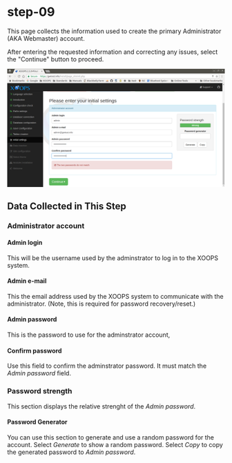 # step-09

This page collects the information used to create the primary Administrator \(AKA Webmaster\) account.

After entering the requested information and correcting any issues, select the "Continue" button to proceed.

![XOOPS Installer Initial Settings](../../../.gitbook/assets/installer-09.png)

## Data Collected in This Step

### Administrator account

#### Admin login

This will be the username used by the adminstrator to log in to the XOOPS system.

#### Admin e-mail

This the email address used by the XOOPS system to communicate with the administrator. \(Note, this is required for password recovery/reset.\)

#### Admin password

This is the password to use for the adminstrator account,

#### Confirm password

Use this field to confirm the adminstrator password. It must match the _Admin password_ field.

### Password strength

This section displays the relative strenght of the _Admin password_.

#### Password Generator

You can use this section to generate and use a random password for the account. Select _Generate_ to show a random password. Select _Copy_ to copy the generated password to _Admin password_.

